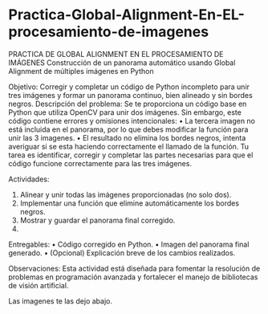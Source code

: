 # Practica-Global-Alignment-En-EL-procesamiento-de-imagenes

PRACTICA DE GLOBAL ALIGNMENT EN EL PROCESAMIENTO DE IMÁGENES
Construcción de un panorama automático usando Global Alignment de múltiples imágenes en Python

Objetivo:
Corregir y completar un código de Python incompleto para unir tres imágenes y formar un panorama continuo, bien alineado y sin bordes negros.
Descripción del problema:
Se te proporciona un código base en Python que utiliza OpenCV para unir dos imágenes. Sin embargo, este código contiene errores y omisiones intencionales:
•	La tercera imagen no está incluida en el panorama, por lo que debes modificar la función para unir las 3 imagenes.
•	El resultado no elimina los bordes negros, intenta averiguar si se esta haciendo correctamente el llamado de la función.
Tu tarea es identificar, corregir y completar las partes necesarias para que el código funcione correctamente para las tres imágenes.

Actividades:
1.	Alinear y unir todas las imágenes proporcionadas (no solo dos).
2.	Implementar una función que elimine automáticamente los bordes negros.
3.	Mostrar y guardar el panorama final corregido.
4.	
Entregables:
•	Código corregido en Python.
•	Imagen del panorama final generado.
•	(Opcional) Explicación breve de los cambios realizados.

Observaciones:
Esta actividad está diseñada para fomentar la resolución de problemas en programación avanzada y fortalecer el manejo de bibliotecas de visión artificial.
 
Las imagenes te las dejo abajo.
